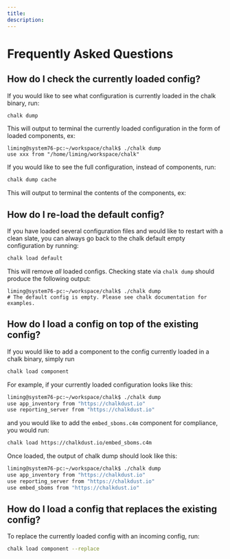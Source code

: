 ```yaml
---
title:
description:
---
```


# Frequently Asked Questions

## How do I check the currently loaded config?

If you would like to see what configuration is currently loaded in the chalk binary, run:

```sh
chalk dump
```

This will output to terminal the currently loaded configuration in the form of loaded components, ex:

```
liming@system76-pc:~/workspace/chalk$ ./chalk dump
use xxx from "/home/liming/workspace/chalk"
```

If you would like to see the full configuration, instead of components, run:

```sh
chalk dump cache
```

This will output to terminal the contents of the components, ex:

<!--![Chalk Dump Output](../../img/chalk_dump.png)-->

## How do I re-load the default config?

If you have loaded several configuration files and would like to restart with a clean slate, you can always go back to the chalk default empty configuration by running:

```sh
chalk load default
```

This will remove _all_ loaded configs. Checking state via `chalk dump` should produce the following output:

```
liming@system76-pc:~/workspace/chalk$ ./chalk dump
# The default config is empty. Please see chalk documentation for examples.
```

## How do I load a config on top of the existing config?

If you would like to add a component to the config currently loaded in a chalk binary, simply run

```sh
chalk load component
```

For example, if your currently loaded configuration looks like this:

```sh
liming@system76-pc:~/workspace/chalk$ ./chalk dump
use app_inventory from "https://chalkdust.io"
use reporting_server from "https://chalkdust.io"
```

and you would like to add the `embed_sboms.c4m` component for compliance, you would run:

```sh
chalk load https://chalkdust.io/embed_sboms.c4m
```

Once loaded, the output of chalk dump should look like this:

```sh
liming@system76-pc:~/workspace/chalk$ ./chalk dump
use app_inventory from "https://chalkdust.io"
use reporting_server from "https://chalkdust.io"
use embed_sboms from "https://chalkdust.io"
```

## How do I load a config that replaces the existing config?

To replace the currently loaded config with an incoming config, run:

```sh
chalk load component --replace
```
